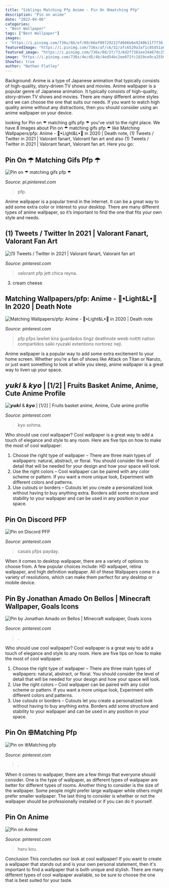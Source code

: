 ```yaml
---
title: "Siblings Matching Pfp Anime - Pin On ꕥmatching Pfp"
description: "Pin on anime"
date: "2022-04-06"
categories:
- "Best Wallpaper"
tags: ["Best Wallpaper"]
images:
- "https://i.pinimg.com/736x/66/ef/09/66ef09729212fd666b6e9240b11f7f36.jpg"
featuredImage: "https://i.pinimg.com/736x/af/c6/52/afc6529a3af1c85d51a80890b772a606.jpg"
featured_image: "https://i.pinimg.com/736x/8d/2f/73/8d2f7381ee24467dc2594c809fcf53ea.jpg"
image: "https://i.pinimg.com/736x/4e/d5/4b/4ed54bc2ee072fc1829ce9ca25561640.jpg"
ShowToc: true
author: "Nathan Flatley"
---
```



Background: Anime is a type of Japanese animation that typically consists of high-quality, story-driven TV shows and movies.
Anime wallpaper is a popular genre of Japanese animation. It typically consists of high-quality, story-driven TV shows and movies. There are many different anime styles and we can choose the one that suits our needs. If you want to watch high quality anime without any distractions, then you should consider using an anime wallpaper on your device.

	

		
looking for Pin on ☂ matching gifs pfp ☂ you've visit to the right place. We have 8 Images about Pin on ☂ matching gifs pfp ☂ like Matching Wallpapers/pfp: Anime - 🍬•Light&amp;L•🍬 in 2020 | Death note, (1) Tweets / Twitter in 2021 | Valorant fanart, Valorant fan art and also (1) Tweets / Twitter in 2021 | Valorant fanart, Valorant fan art. Here you go:
		
    
## Pin On ☂ Matching Gifs Pfp ☂

<img loading=lazy src="https://i.pinimg.com/736x/66/ef/09/66ef09729212fd666b6e9240b11f7f36.jpg" onerror="this.onerror=null;this.src='https://tse3.mm.bing.net/th?id=OIP.OULMUQZRoCXlqw9Q2iHsHgHaKc&amp;pid=15.1';" alt="Pin on ☂ matching gifs pfp ☂">

_Source: pl.pinterest.com_

>pfp. 

	

Anime wallpaper is a popular trend in the internet. It can be a great way to add some extra color or interest to your desktop. There are many different types of anime wallpaper, so it’s important to find the one that fits your own style and needs.

    
## (1) Tweets / Twitter In 2021 | Valorant Fanart, Valorant Fan Art

<img loading=lazy src="https://i.pinimg.com/736x/7d/92/82/7d9282505e2e02f1f97b1c0bd3159295.jpg" onerror="this.onerror=null;this.src='https://tse2.mm.bing.net/th?id=OIP.Qf5bLcaala4ipOLCm9qKxwHaKg&amp;pid=15.1';" alt="(1) Tweets / Twitter in 2021 | Valorant fanart, Valorant fan art">

_Source: pinterest.com_

>valorant pfp jett chica reyna. 

	

3. cream cheese 

    
## Matching Wallpapers/pfp: Anime - 🍬•Light&amp;L•🍬 In 2020 | Death Note

<img loading=lazy src="https://i.pinimg.com/736x/8d/2f/73/8d2f7381ee24467dc2594c809fcf53ea.jpg" onerror="this.onerror=null;this.src='https://tse4.mm.bing.net/th?id=OIP.361yNz2VqCOtB_EgDY5VOAAAAA&amp;pid=15.1';" alt="Matching Wallpapers/pfp: Anime - 🍬•Light&amp;L•🍬 in 2020 | Death note">

_Source: pinterest.com_

>pfp pfps lawliet kira guardados tingz deathnote weeb notttt nation compartidos saiki ryuzaki extentions nortorez neji. 

	

Anime wallpaper is a popular way to add some extra excitement to your home screen. Whether you’re a fan of shows like Attack on Titan or Naruto, or just want something to look at while you sleep, anime wallpaper is a great way to liven up your space.

    
## 𝙮𝙪𝙠𝙞 &amp; 𝙠𝙮𝙤 | [1/2] | Fruits Basket Anime, Anime, Cute Anime Profile

<img loading=lazy src="https://i.pinimg.com/736x/4e/d5/4b/4ed54bc2ee072fc1829ce9ca25561640.jpg" onerror="this.onerror=null;this.src='https://tse3.mm.bing.net/th?id=OIP.5v98aDEbJpc_0ape5LEMWwHaHa&amp;pid=15.1';" alt="𝙮𝙪𝙠𝙞 &amp; 𝙠𝙮𝙤 | [1/2] | Fruits basket anime, Anime, Cute anime profile">

_Source: pinterest.com_

>kyo sohma. 

	

Who should use cool wallpaper?
Cool wallpaper is a great way to add a touch of elegance and style to any room. Here are five tips on how to make the most of cool wallpaper: 
1) Choose the right type of wallpaper – There are three main types of wallpapers: natural, abstract, or floral. You should consider the level of detail that will be needed for your design and how your space will look. 
2) Use the right colors – Cool wallpaper can be paired with any color scheme or pattern. If you want a more unique look, Experiment with different colors and patterns. 
3) Use cutouts or borders – Cutouts let you create a personalized look without having to buy anything extra. Borders add some structure and stability to your wallpaper and can be used in any position in your space.

    
## Pin On Discord PFP

<img loading=lazy src="https://i.pinimg.com/736x/43/3d/ba/433dbac16d7d2835a97494cebc611ea6.jpg" onerror="this.onerror=null;this.src='https://tse4.mm.bing.net/th?id=OIP.zOBPCSuiam-xLmf-49PkvAHaH2&amp;pid=15.1';" alt="Pin on Discord PFP">

_Source: pinterest.com_

>casais pfps payday. 

	

When it comes to desktop wallpaper, there are a variety of options to choose from. A few popular choices include: HD wallpaper, retina wallpaper, and high definition wallpaper. All of these Wallpapers come in a variety of resolutions, which can make them perfect for any desktop or mobile device. 

    
## Pin By Jonathan Amado On Bellos | Minecraft Wallpaper, Goals Icons

<img loading=lazy src="https://i.pinimg.com/736x/42/6d/72/426d726df7cc5b82753939db55966a05.jpg" onerror="this.onerror=null;this.src='https://tse2.mm.bing.net/th?id=OIP.siNz2SXzQUoKJ_W_vvH9wQHaHW&amp;pid=15.1';" alt="Pin by Jonathan Amado on Bellos | Minecraft wallpaper, Goals icons">

_Source: pinterest.com_

>. 

	

Who should use cool wallpaper?
Cool wallpaper is a great way to add a touch of elegance and style to any room. Here are five tips on how to make the most of cool wallpaper: 
1) Choose the right type of wallpaper – There are three main types of wallpapers: natural, abstract, or floral. You should consider the level of detail that will be needed for your design and how your space will look. 
2) Use the right colors – Cool wallpaper can be paired with any color scheme or pattern. If you want a more unique look, Experiment with different colors and patterns. 
3) Use cutouts or borders – Cutouts let you create a personalized look without having to buy anything extra. Borders add some structure and stability to your wallpaper and can be used in any position in your space.

    
## Pin On ꕥMatching Pfp

<img loading=lazy src="https://i.pinimg.com/736x/b0/30/95/b030950c47b794e011c3dc7f1dc6756a.jpg" onerror="this.onerror=null;this.src='https://tse3.mm.bing.net/th?id=OIP.xByRl8Q5xF42j9NJx8ZXawHaHa&amp;pid=15.1';" alt="Pin on ꕥMatching pfp">

_Source: pinterest.com_

>. 

	

When it comes to wallpaper, there are a few things that everyone should consider. One is the type of wallpaper, as different types of wallpaper are better for different types of rooms. Another thing to consider is the size of the wallpaper. Some people might prefer large wallpaper while others might prefer smaller wallpaper. The last thing to consider is whether or not the wallpaper should be professionally installed or if you can do it yourself.

    
## Pin On Anime

<img loading=lazy src="https://i.pinimg.com/736x/af/c6/52/afc6529a3af1c85d51a80890b772a606.jpg" onerror="this.onerror=null;this.src='https://tse3.mm.bing.net/th?id=OIP.xws9t1Iq5-L6aBp2R0YdFgHaIS&amp;pid=15.1';" alt="Pin on Anime">

_Source: pinterest.com_

>haru kou. 

	

Conclusion
This concludes our look at cool wallpaper! If you want to create a wallpaper that stands out and is your own personal statement, then it's important to find a wallpaper that is both unique and stylish. There are many different types of cool wallpaper available, so be sure to choose the one that is best suited for your taste.

